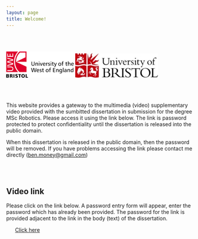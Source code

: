 ```yaml
---
layout: page
title: Welcome!
---
```


<br>
<br>

[![logoPicture](images/uwe_uni_logo.png)](http://uobwww.isys.bristol.ac.uk/study/postgraduate/2020/eng/msc-robotics/)
[![logoPicture](images/bristol_uni_logo.jpg)](https://www.girlsintocoding.com/)

<br>
<br>

This website provides a gateway to the multimedia (video) supplementary video provided with the sumbitted dissertation in submission for the degree MSc Robotics. Please access it using the link below. The link is password protected to protect confidentiality until the dissertation is released into the public domain.

When this dissertation is released in the public domain, then the password will be removed. If you have problems accessing the link please contact me directly (ben.money@gmail.com)

<!--Comment: Paragrpah spacing-->
<br>
<br>


<div id="resourcesPanel" class="container p-3 my-3 bg-info">
<h2>Video link</h2> 
  <p>Please click on the link below. A password entry form will appear, enter the password which has already been provided. The password for the link is provided adjacent to the link in the body (text) of the dissertation. </p>
<ul class="list-group">
  <a href="https://www.w3schools.com/python/" target="_blank" class="list-group-item list-group-item-action">Click here</a>
</ul>
</div>

<!--Comment: Paragrpah spacing-->
<br>
<br>


